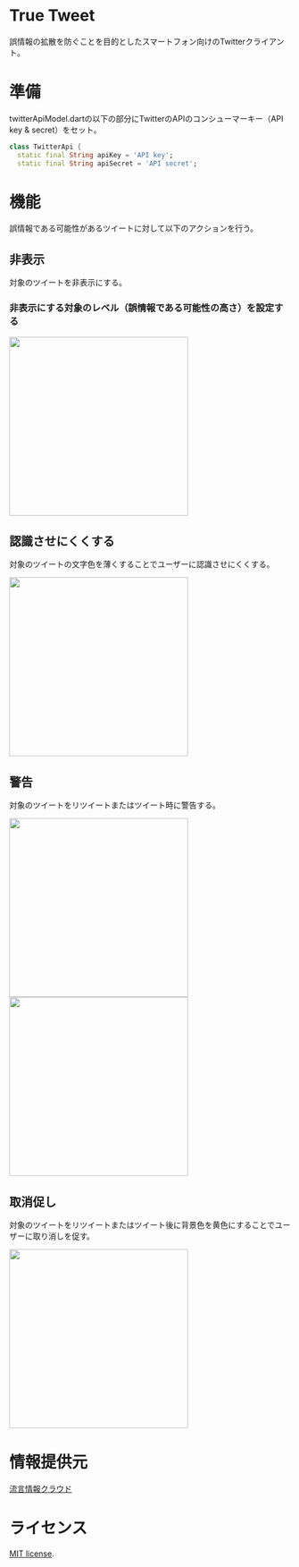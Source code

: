 # True Tweet

誤情報の拡散を防ぐことを目的としたスマートフォン向けのTwitterクライアント。

# 準備
twitterApiModel.dartの以下の部分にTwitterのAPIのコンシューマーキー（API key & secret）をセット。
``` Dart
class TwitterApi {
  static final String apiKey = 'API key';
  static final String apiSecret = 'API secret';
```

# 機能
誤情報である可能性があるツイートに対して以下のアクションを行う。

## 非表示
対象のツイートを非表示にする。
### 非表示にする対象のレベル（誤情報である可能性の高さ）を設定する
<img src="https://user-images.githubusercontent.com/39755176/105844128-11dd5200-601c-11eb-91bf-e75b027d0659.png" width="320px">

## 認識させにくくする
対象のツイートの文字色を薄くすることでユーザーに認識させにくくする。

<img src="https://user-images.githubusercontent.com/39755176/105844161-1dc91400-601c-11eb-809a-73019abec2ae.png" width="320px">

## 警告
対象のツイートをリツイートまたはツイート時に警告する。

<img src="https://user-images.githubusercontent.com/39755176/105844173-27527c00-601c-11eb-83d3-8925d6860be4.png" width="320px">

<img src="https://user-images.githubusercontent.com/39755176/105844185-2cafc680-601c-11eb-91bf-dadbf62be069.png" width="320px">

## 取消促し
対象のツイートをリツイートまたはツイート後に背景色を黄色にすることでユーザーに取り消しを促す。

<img src="https://user-images.githubusercontent.com/39755176/105844207-36392e80-601c-11eb-892b-cd0e7720cae3.png" width="320px">

# 情報提供元
[流言情報クラウド](http://mednlp.jp/~miyabe/rumorCloud/rumorlist.cgi)

# ライセンス
[MIT license](https://en.wikipedia.org/wiki/MIT_License).
